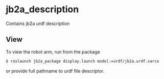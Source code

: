 # jb2a_description
Contains jb2a urdf description

## View

To view the robot arm, run from the package
```bash
$ roslaunch jb2a_package display.launch model:=urdf/jb2a.urdf.xarco
```

or provide full pathname to urdf file descriptor.
 